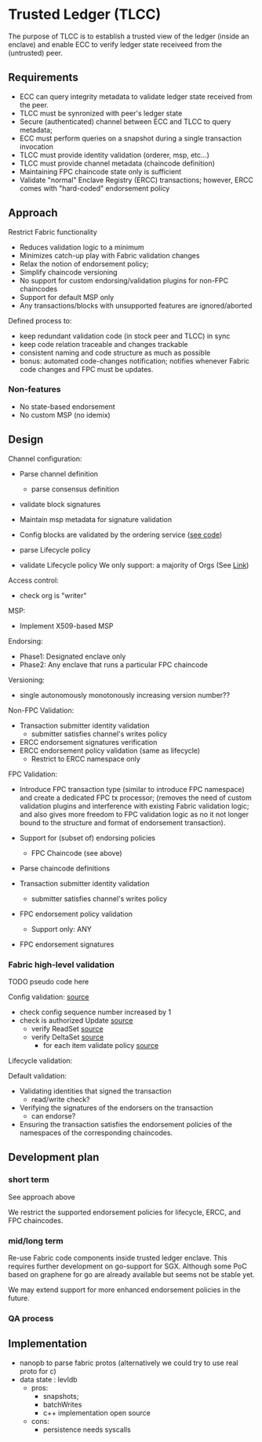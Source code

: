 # Trusted Ledger (TLCC)

The purpose of TLCC is to establish a trusted view of the ledger (inside an enclave)
and enable ECC to verify ledger state receiveed from the (untrusted) peer.

## Requirements

- ECC can query integrity metadata to validate ledger state received from the peer.
- TLCC must be synronized with peer's ledger state
- Secure (authenticated) channel between ECC and TLCC to query metadata;
- ECC must perform queries on a snapshot during a single transaction invocation
- TLCC must provide identity validation (orderer, msp, etc...)
- TLCC must provide channel metadata (chaincode definition)
- Maintaining FPC chaincode state only is sufficient
- Validate "normal" Enclave Registry (ERCC) transactions; however, ERCC comes with "hard-coded" endorsement policy



## Approach

Restrict Fabric functionality

- Reduces validation logic to a minimum
- Minimizes catch-up play with Fabric validation changes
- Relax the notion of endorsement policy; 
- Simplify chaincode versioning 
- No support for custom endorsing/validation plugins for non-FPC chaincodes
- Support for default MSP only
- Any transactions/blocks with unsupported features are ignored/aborted

Defined process to:
- keep redundant validation code (in stock peer and TLCC) in sync
- keep code relation traceable and changes trackable
- consistent naming and code structure as much as possible
- bonus: automated code-changes notification; notifies whenever Fabric code changes and FPC must be updates.

### Non-features

- No state-based endorsement
- No custom MSP (no idemix)


## Design

Channel configuration:
- Parse channel definition
    - parse consensus definition
- validate block signatures
- Maintain msp metadata for signature validation
- Config blocks are validated by the ordering service ([see code](https://github.com/hyperledger/fabric/blob/f27912f2f419c3b35d2c1df120f19585815eceb0/orderer/common/msgprocessor/standardchannel.go#L131))

- parse Lifecycle policy 
- validate Lifecycle policy
    We only support: a majority of Orgs (See [Link](https://hyperledger-fabric.readthedocs.io/en/release-2.2/chaincode_lifecycle.html#install-and-define-a-chaincode))

Access control:
- check org is "writer"

MSP:
- Implement X509-based MSP

Endorsing:
- Phase1: Designated enclave only
- Phase2: Any enclave that runs a particular FPC chaincode

Versioning:
- single autonomously monotonously increasing version number??

Non-FPC Validation:
- Transaction submitter identity validation
    - submitter satisfies channel's writes policy
- ERCC endorsement signatures verification
- ERCC endorsement policy validation (same as lifecycle)
    - Restrict to ERCC namespace only



FPC Validation:
- Introduce FPC transaction type (similar to introduce FPC namespace) and create
a dedicated FPC tx processor; (removes the need of custom validation plugins and interference with existing Fabric validation logic; and also gives more freedom to FPC validation logic as no it not longer bound to the structure and format of endorsement transaction).

- Support for (subset of) endorsing policies
    - FPC Chaincode (see above)

- Parse chaincode definitions
- Transaction submitter identity validation
    - submitter satisfies channel's writes policy

- FPC endorsement policy validation
    - Support only: ANY
- FPC endorsement signatures

### Fabric high-level validation 

TODO pseudo code here


Config validation: [source](https://github.com/hyperledger/fabric/blob/f27912f2f419c3b35d2c1df120f19585815eceb0/common/configtx/validator.go#L163)

- check config sequence number increased by 1
- check is authorized Update [source](https://github.com/hyperledger/fabric/blob/f27912f2f419c3b35d2c1df120f19585815eceb0/common/configtx/update.go#L115)
    - verify ReadSet [source](https://github.com/hyperledger/fabric/blob/f27912f2f419c3b35d2c1df120f19585815eceb0/common/configtx/update.go#L18)
    - verify DeltaSet [source](https://github.com/hyperledger/fabric/blob/f27912f2f419c3b35d2c1df120f19585815eceb0/common/configtx/update.go#L68)
        - for each item validate policy [source](https://github.com/hyperledger/fabric/blob/f27912f2f419c3b35d2c1df120f19585815eceb0/common/policies/policy.go#L133)

Lifecycle validation:


Default validation:

- Validating identities that signed the transaction
    - read/write check?
- Verifying the signatures of the endorsers on the transaction
    - can endorse?
- Ensuring the transaction satisfies the endorsement policies of the namespaces of the corresponding chaincodes.


## Development plan

### short term
See approach above

We restrict the supported endorsement policies for lifecycle, ERCC, and FPC chaincodes.

### mid/long term
Re-use Fabric code components inside trusted ledger enclave. This requires further development on go-support for SGX. Although some PoC based on graphene for go are already available but seems not be stable yet.

We may extend support for more enhanced endorsement policies in the future.

### QA process

## Implementation

- nanopb to parse fabric protos (alternatively we could try to use real proto for c)
- data state : levldb
    - pros:
        + snapshots;
        + batchWrites
        + c++ implementation open source
    - cons:
        + persistence needs syscalls
